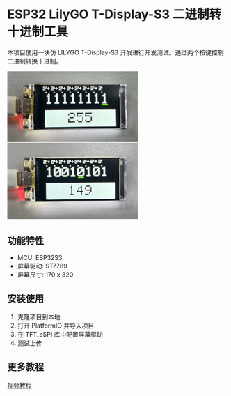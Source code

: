 # ESP32 LilyGO T-Display-S3 二进制转十进制工具

本项目使用一块仿 LILYGO T-Display-S3 开发进行开发测试。通过两个按键控制二进制转换十进制。

<img src="./images/img2.jpg" width=300/>
<img src="./images/img1.jpg" width=300/>

## 功能特性
- MCU: ESP32S3
- 屏幕驱动: ST7789
- 屏幕尺寸: 170 x 320

## 安装使用

1. 克隆项目到本地
2. 打开 PlatformIO 并导入项目
3. 在 TFT_eSPI 库中配置屏幕驱动
4. 测试上传

## 更多教程
<a href="#">视频教程</a>